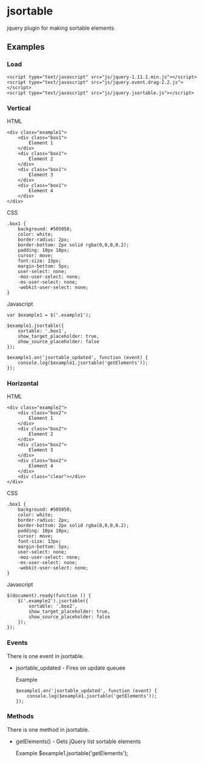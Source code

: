 # jsortable
jquery plugin for making sortable elements

## Examples

### Load

    <script type="text/javascript" src="js/jquery-1.11.1.min.js"></script>
    <script type="text/javascript" src="js/jquery.event.drag-2.2.js"></script>
    <script type="text/javascript" src="js/jquery.jsortable.js"></script>

### Vertical

HTML

    <div class="example1">
        <div class="box1">
            Element 1
        </div>
        <div class="box1">
            Element 2
        </div>
        <div class="box1">
            Element 3
        </div>
        <div class="box1">
            Element 4
        </div>
    </div>

CSS

    .box1 {
        background: #505050;
        color: white;
        border-radius: 2px;
        border-bottom: 2px solid rgba(0,0,0,0.2);
        padding: 10px 10px;
        cursor: move;
        font-size: 13px;
        margin-bottom: 5px;
        user-select: none;
        -moz-user-select: none;
        -ms-user-select: none;
        -webkit-user-select: none;
    }

Javascript

    var $example1 = $('.example1');
    
    $example1.jsortable({
        sortable: '.box1',
        show_target_placeholder: true,
        show_source_placeholder: false
    });
    
    $example1.on('jsortable_updated', function (event) {
        console.log($example1.jsortable('getElements'));
    });

### Horizontal

HTML

    <div class="example2">
        <div class="box2">
            Element 1
        </div>
        <div class="box2">
            Element 2
        </div>
        <div class="box2">
            Element 3
        </div>
        <div class="box2">
            Element 4
        </div>
        <div class="clear"></div>
    </div>

CSS

    .box1 {
        background: #505050;
        color: white;
        border-radius: 2px;
        border-bottom: 2px solid rgba(0,0,0,0.2);
        padding: 10px 10px;
        cursor: move;
        font-size: 13px;
        margin-bottom: 5px;
        user-select: none;
        -moz-user-select: none;
        -ms-user-select: none;
        -webkit-user-select: none;
    }

Javascript

    $(document).ready(function () {
        $('.example2').jsortable({
            sortable: '.box2',
            show_target_placeholder: true,
            show_source_placeholder: false
        });
    });

### Events

There is one event in jsortable.

* jsortable_updated - Fires on update queuee

  Example
  
      $example1.on('jsortable_updated', function (event) {
          console.log($example1.jsortable('getElements'));
      });

### Methods

There is one method in jsortable.

* getElements() - Gets jQuery list sortable elements

  Example
    $example1.jsortable('getElements');
